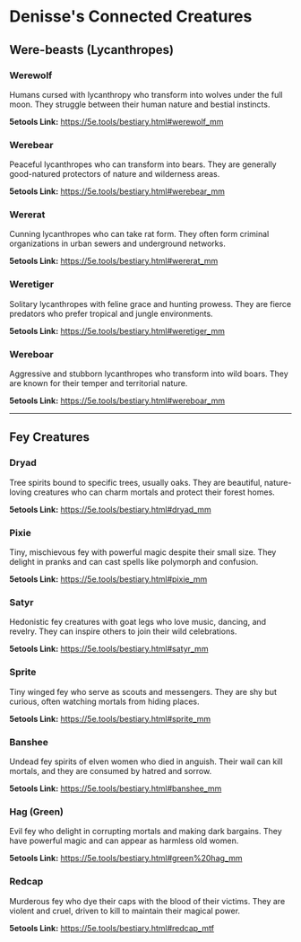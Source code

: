 # Denisse's Connected Creatures

## Were-beasts (Lycanthropes)

### Werewolf
Humans cursed with lycanthropy who transform into wolves under the full moon. They struggle between their human nature and bestial instincts.

**5etools Link:** https://5e.tools/bestiary.html#werewolf_mm

### Werebear
Peaceful lycanthropes who can transform into bears. They are generally good-natured protectors of nature and wilderness areas.

**5etools Link:** https://5e.tools/bestiary.html#werebear_mm

### Wererat
Cunning lycanthropes who can take rat form. They often form criminal organizations in urban sewers and underground networks.

**5etools Link:** https://5e.tools/bestiary.html#wererat_mm

### Weretiger
Solitary lycanthropes with feline grace and hunting prowess. They are fierce predators who prefer tropical and jungle environments.

**5etools Link:** https://5e.tools/bestiary.html#weretiger_mm

### Wereboar
Aggressive and stubborn lycanthropes who transform into wild boars. They are known for their temper and territorial nature.

**5etools Link:** https://5e.tools/bestiary.html#wereboar_mm

---

## Fey Creatures

### Dryad
Tree spirits bound to specific trees, usually oaks. They are beautiful, nature-loving creatures who can charm mortals and protect their forest homes.

**5etools Link:** https://5e.tools/bestiary.html#dryad_mm

### Pixie
Tiny, mischievous fey with powerful magic despite their small size. They delight in pranks and can cast spells like polymorph and confusion.

**5etools Link:** https://5e.tools/bestiary.html#pixie_mm

### Satyr
Hedonistic fey creatures with goat legs who love music, dancing, and revelry. They can inspire others to join their wild celebrations.

**5etools Link:** https://5e.tools/bestiary.html#satyr_mm

### Sprite
Tiny winged fey who serve as scouts and messengers. They are shy but curious, often watching mortals from hiding places.

**5etools Link:** https://5e.tools/bestiary.html#sprite_mm

### Banshee
Undead fey spirits of elven women who died in anguish. Their wail can kill mortals, and they are consumed by hatred and sorrow.

**5etools Link:** https://5e.tools/bestiary.html#banshee_mm

### Hag (Green)
Evil fey who delight in corrupting mortals and making dark bargains. They have powerful magic and can appear as harmless old women.

**5etools Link:** https://5e.tools/bestiary.html#green%20hag_mm

### Redcap
Murderous fey who dye their caps with the blood of their victims. They are violent and cruel, driven to kill to maintain their magical power.

**5etools Link:** https://5e.tools/bestiary.html#redcap_mtf